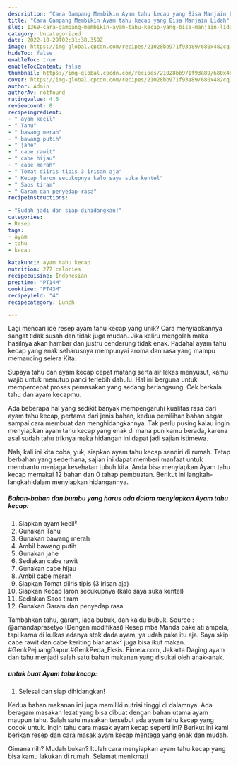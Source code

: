 ```yaml
---
description: "Cara Gampang Membikin Ayam tahu kecap yang Bisa Manjain Lidah"
title: "Cara Gampang Membikin Ayam tahu kecap yang Bisa Manjain Lidah"
slug: 1369-cara-gampang-membikin-ayam-tahu-kecap-yang-bisa-manjain-lidah
category: Uncategorized
date: 2022-10-29T02:31:38.359Z
image: https://img-global.cpcdn.com/recipes/21028bb971f93a89/680x482cq70/ayam-tahu-kecap-foto-resep-utama.jpg
hideToc: false
enableToc: true
enableTocContent: false
thumbnail: https://img-global.cpcdn.com/recipes/21028bb971f93a89/680x482cq70/ayam-tahu-kecap-foto-resep-utama.jpg
cover: https://img-global.cpcdn.com/recipes/21028bb971f93a89/680x482cq70/ayam-tahu-kecap-foto-resep-utama.jpg
author: Admin
authorAv: notfound
ratingvalue: 4.6
reviewcount: 8
recipeingredient:
- " ayam kecil"
- " Tahu"
- " bawang merah"
- " bawang putih"
- " jahe"
- " cabe rawit"
- " cabe hijau"
- " cabe merah"
- " Tomat diiris tipis 3 irisan aja"
- " Kecap laron secukupnya kalo saya suka kentel"
- " Saos tiram"
- " Garam dan penyedap rasa"
recipeinstructions:

- "Sudah jadi dan siap dihidangkan!"
categories:
- Resep
tags:
- ayam
- tahu
- kecap

katakunci: ayam tahu kecap 
nutrition: 277 calories
recipecuisine: Indonesian
preptime: "PT14M"
cooktime: "PT43M"
recipeyield: "4"
recipecategory: Lunch

---
```





Lagi mencari ide resep ayam tahu kecap yang unik? Cara menyiapkannya sangat tidak susah dan tidak juga mudah. Jika keliru mengolah maka hasilnya akan hambar dan justru cenderung tidak enak. Padahal ayam tahu kecap yang enak seharusnya mempunyai aroma dan rasa yang mampu memancing selera Kita.





Supaya tahu dan ayam kecap cepat matang serta air lekas menyusut, kamu wajib untuk menutup panci terlebih dahulu. Hal ini berguna untuk mempercepat proses pemasakan yang sedang berlangsung. Cek berkala tahu dan ayam kecapmu.

Ada beberapa hal yang sedikit banyak mempengaruhi kualitas rasa dari ayam tahu kecap, pertama dari jenis bahan, kedua pemilihan bahan segar sampai cara membuat dan menghidangkannya. Tak perlu pusing kalau ingin menyiapkan ayam tahu kecap yang enak di mana pun kamu berada, karena asal sudah tahu triknya maka hidangan ini dapat jadi sajian istimewa.






Nah, kali ini kita coba, yuk, siapkan ayam tahu kecap sendiri di rumah. Tetap berbahan yang sederhana, sajian ini dapat memberi manfaat untuk membantu menjaga kesehatan tubuh kita. Anda bisa menyiapkan Ayam tahu kecap memakai 12 bahan dan 0 tahap pembuatan. Berikut ini langkah-langkah dalam menyiapkan hidangannya.

<!--inarticleads1-->

##### Bahan-bahan dan bumbu yang harus ada dalam menyiapkan Ayam tahu kecap:

1. Siapkan  ayam kecil²
1. Gunakan  Tahu
1. Gunakan  bawang merah
1. Ambil  bawang putih
1. Gunakan  jahe
1. Sediakan  cabe rawit
1. Gunakan  cabe hijau
1. Ambil  cabe merah
1. Siapkan  Tomat diiris tipis (3 irisan aja)
1. Siapkan  Kecap laron secukupnya (kalo saya suka kentel)
1. Sediakan  Saos tiram
1. Gunakan  Garam dan penyedap rasa


Tambahkan tahu, garam, lada bubuk, dan kaldu bubuk. Source : @amandaprasetyo (Dengan modifikasi) Resep mba Manda pake ati ampela, tapi karna di kulkas adanya stok dada ayam, ya udah pake itu aja. Saya skip cabe rawit dan cabe keriting biar anak² juga bisa ikut makan. #GenkPejuangDapur #GenkPeda_Eksis. Fimela.com, Jakarta Daging ayam dan tahu menjadi salah satu bahan makanan yang disukai oleh anak-anak. 

<!--inarticleads2-->

#####  untuk buat Ayam tahu kecap:


1. Selesai dan siap dihidangkan!

Kedua bahan makanan ini juga memiliki nutrisi tinggi di dalamnya. Ada beragam masakan lezat yang bisa dibuat dengan bahan utama ayam maupun tahu. Salah satu masakan tersebut ada ayam tahu kecap yang cocok untuk. Ingin tahu cara masak ayam kecap seperti ini? Berikut ini kami berikan resep dan cara masak ayam kecap mentega yang enak dan mudah. 

Gimana nih? Mudah bukan? Itulah cara menyiapkan ayam tahu kecap yang bisa kamu lakukan di rumah. Selamat menikmati

